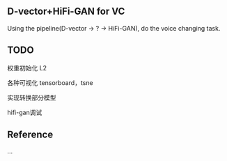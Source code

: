 ## D-vector+HiFi-GAN for VC

Using the pipeline(D-vector -> ? -> HiFi-GAN), do the voice changing task.

## TODO
权重初始化
L2

各种可视化 tensorboard，tsne

实现转换部分模型

hifi-gan调试

## Reference

...
